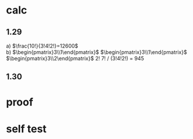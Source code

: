 # calc
## 1.29
a) $\frac{10!}{3!4!2!}=12600$  
b) $\begin{pmatrix}3\\1\end{pmatrix}$ $\begin{pmatrix}3\\1\end{pmatrix}$ 
$\begin{pmatrix}3\\2\end{pmatrix}$ 2! 7! / (3!4!2!) = 945
## 1.30





# proof

# self test
